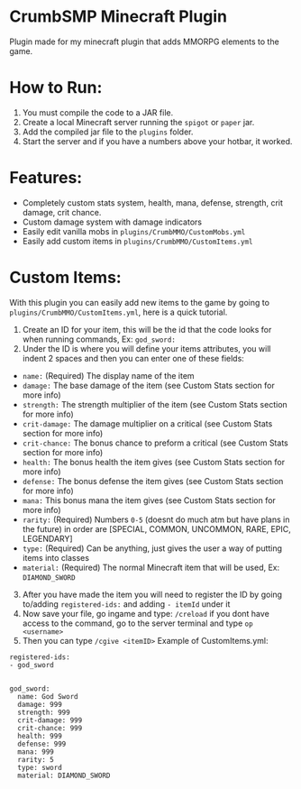 # CrumbSMP Minecraft Plugin

Plugin made for my minecraft plugin that adds MMORPG elements to the game.

# How to Run:

1. You must compile the code to a JAR file.
1. Create a local Minecraft server running the `spigot` or `paper` jar.
1. Add the compiled jar file to the `plugins` folder.
1. Start the server and if you have a numbers above your hotbar, it worked.

# Features:

* Completely custom stats system, health, mana, defense, strength, crit damage, crit chance.
* Custom damage system with damage indicators
* Easily edit vanilla mobs in `plugins/CrumbMMO/CustomMobs.yml`
* Easily add custom items in `plugins/CrumbMMO/CustomItems.yml`

# Custom Items:

With this plugin you can easily add new items to the game by going to `plugins/CrumbMMO/CustomItems.yml`, here is a quick tutorial.

1. Create an ID for your item, this will be the id that the code looks for when running commands, Ex: `god_sword:`
1. Under the ID is where you will define your items attributes, you will indent 2 spaces and then you can enter one of these fields:
  * `name:` (Required) The display name of the item
  * `damage:` The base damage of the item (see Custom Stats section for more info)
  * `strength:` The strength multiplier of the item (see Custom Stats section for more info)
  * `crit-damage:` The damage multiplier on a critical (see Custom Stats section for more info)
  * `crit-chance:` The bonus chance to preform a critical (see Custom Stats section for more info)
  * `health:` The bonus health the item gives (see Custom Stats section for more info)
  * `defense:` The bonus defense the item gives (see Custom Stats section for more info)
  * `mana:` This bonus mana the item gives (see Custom Stats section for more info)
  * `rarity:` (Required) Numbers `0-5` (doesnt do much atm but have plans in the future) in order are [SPECIAL, COMMON, UNCOMMON, RARE, EPIC, LEGENDARY]
  * `type:` (Required) Can be anything, just gives the user a way of putting items into classes
  * `material:` (Required) The normal Minecraft item that will be used, Ex: `DIAMOND_SWORD`
3. After you have made the item you will need to register the ID by going to/adding `registered-ids:` and adding `- itemId` under it
1. Now save your file, go ingame and type: `/creload` if you dont have access to the command, go to the server terminal and type `op <username>`
1. Then you can type `/cgive <itemID>`
 Example of CustomItems.yml: 
  ```
  registered-ids:
  - god_sword
    
  
  god_sword:
    name: God Sword
    damage: 999
    strength: 999
    crit-damage: 999
    crit-chance: 999
    health: 999
    defense: 999
    mana: 999
    rarity: 5
    type: sword
    material: DIAMOND_SWORD
  ```
